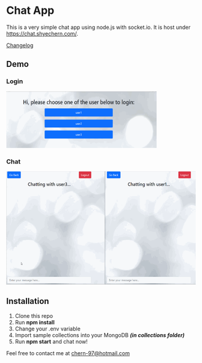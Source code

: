 # Chat App

This is a very simple chat app using node.js with socket.io. It is host under https://chat.shyechern.com/.

[Changelog](CHANGELOG.md)

## Demo

### Login
<img src="https://github.com/ShyeChern/chat-app/raw/master/gif/login.gif" alt="Login" width="400" height="150"> 

### Chat
<img src="https://github.com/ShyeChern/chat-app/raw/master/gif/chat.gif" alt="Chat" width="600" height="300">

## Installation

1. Clone this repo
2. Run **npm install**
3. Change your .env variable
4. Import sample collections into your MongoDB **_(in collections folder)_**
5. Run **npm start** and chat now!

Feel free to contact me at chern-97@hotmail.com
